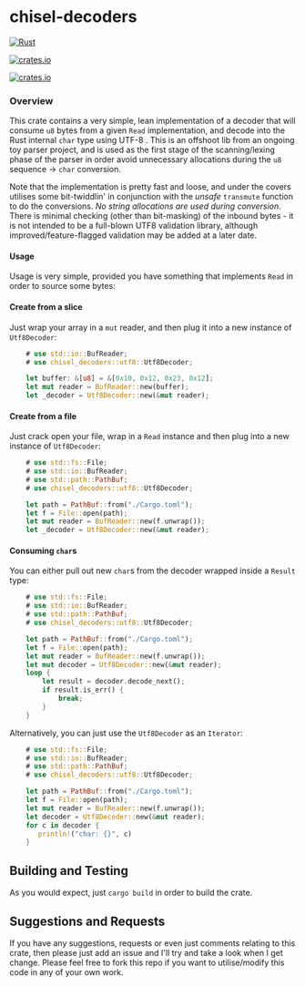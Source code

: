 
# chisel-decoders

[![Rust](https://github.com/jonnycoombes/chisel-decoders/actions/workflows/rust.yml/badge.svg)](https://github.com/jonnycoombes/chisel-decoders/actions/workflows/rust.yml)

[![crates.io](https://img.shields.io/crates/v/chisel-decoders.svg)](https://crates.io/crates/chisel-decoders)

[![crates.io](https://img.shields.io/crates/l/chisel-decoders.svg)](https://crates.io/crates/chisel-decoders)

### Overview

This crate contains a very simple, lean implementation of a decoder that will consume `u8` bytes from a given
`Read` implementation, and decode into the Rust internal `char` type using UTF-8 . This is an offshoot lib from an
ongoing toy parser project, and is used as the first stage of the scanning/lexing phase of the parser in order avoid
unnecessary allocations during the `u8` sequence -> `char` conversion.

Note that the implementation is pretty fast and loose, and under the covers utilises some bit-twiddlin' in conjunction
with the *unsafe* `transmute` function to do the conversions. *No string allocations are used during conversion*.
There is minimal checking (other than bit-masking) of the inbound bytes - it is not intended to be a full-blown UTF8
validation library, although improved/feature-flagged validation may be added at a later date.

#### Usage

Usage is very simple, provided you have something that implements `Read` in order to source some bytes:

#### Create from a slice

Just wrap your array in a `mut` reader, and then plug it into a new instance of `Utf8Decoder`:

```rust
    # use std::io::BufReader;
    # use chisel_decoders::utf8::Utf8Decoder;

    let buffer: &[u8] = &[0x10, 0x12, 0x23, 0x12];
    let mut reader = BufReader::new(buffer);
    let _decoder = Utf8Decoder::new(&mut reader);
```

#### Create from a file

Just crack open your file, wrap in a `Read` instance and then plug into a new instance of `Utf8Decoder`:

```rust
    # use std::fs::File;
    # use std::io::BufReader;
    # use std::path::PathBuf;
    # use chisel_decoders::utf8::Utf8Decoder;

    let path = PathBuf::from("./Cargo.toml");
    let f = File::open(path);
    let mut reader = BufReader::new(f.unwrap());
    let _decoder = Utf8Decoder::new(&mut reader);
```
#### Consuming `char`s

You can either pull out new `char`s from the decoder wrapped inside a `Result` type:

```rust
    # use std::fs::File;
    # use std::io::BufReader;
    # use std::path::PathBuf;
    # use chisel_decoders::utf8::Utf8Decoder;

    let path = PathBuf::from("./Cargo.toml");
    let f = File::open(path);
    let mut reader = BufReader::new(f.unwrap());
    let mut decoder = Utf8Decoder::new(&mut reader);
    loop {
        let result = decoder.decode_next();
        if result.is_err() {
            break;
        }
    }
```
Alternatively, you can just use the `Utf8Decoder` as an `Iterator`:

```rust
    # use std::fs::File;
    # use std::io::BufReader;
    # use std::path::PathBuf;
    # use chisel_decoders::utf8::Utf8Decoder;

    let path = PathBuf::from("./Cargo.toml");
    let f = File::open(path);
    let mut reader = BufReader::new(f.unwrap());
    let decoder = Utf8Decoder::new(&mut reader);
    for c in decoder {
       println!("char: {}", c)
    }
```


## Building and Testing

As you would expect, just `cargo build` in order to build the crate.

## Suggestions and Requests

If you have any suggestions, requests or even just comments relating to this crate, then please just add an issue and
I'll try and take a look when I get change.  Please feel free to fork this repo if you want to utilise/modify this code
in any of your own work.
